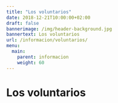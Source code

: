 ```yaml
---
title: "Los voluntarios"
date: 2018-12-21T10:00:00+02:00
draft: false
bannerimage: /img/header-background.jpg
bannertext: Los voluntarios
url: /informacion/voluntarios/
menu:
  main:
    parent: informacion
    weight: 60
---
```


# Los voluntarios
